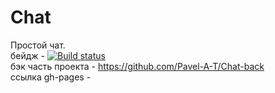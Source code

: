 # Chat
Простой чат.  
бейдж - [![Build status](https://ci.appveyor.com/api/projects/status/mflt4y7rdxlsomw8/branch/master?svg=true)](https://ci.appveyor.com/project/Pavel-A-T/chat/branch/master)  
бэк часть проекта - https://github.com/Pavel-A-T/Chat-back  
ссылка gh-pages -  

